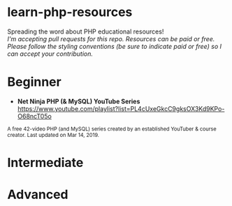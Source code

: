 # learn-php-resources
Spreading the word about PHP educational resources!  
_I'm accepting pull requests for this repo. Resources can be paid or free. 
Please follow the styling conventions (be sure to indicate paid or free) so I can accept your contribution._

# Beginner

- **Net Ninja PHP (& MySQL) YouTube Series**
https://www.youtube.com/playlist?list=PL4cUxeGkcC9gksOX3Kd9KPo-O68ncT05o

<sup>A free 42-video PHP (and MySQL) series created by an established YouTuber & course creator. Last updated on Mar 14, 2019. </sup>


# Intermediate


# Advanced
